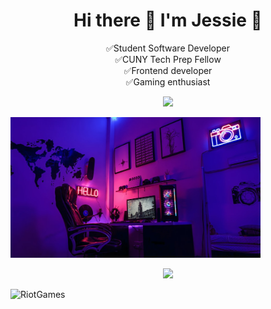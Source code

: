 <h1 align="center">Hi there 👋 I'm Jessie 🍡 </h1>

<!--
**JessieSu2/JessieSu2** is a ✨ _special_ ✨ repository because its `README.md` (this file) appears on your GitHub profile.

Here are some ideas to get you started:

- 🔭 I’m currently working on ...
- 🌱 I’m currently learning ...
- 👯 I’m looking to collaborate on ...
- 🤔 I’m looking for help with ...
- 💬 Ask me about ...
- 📫 How to reach me: ...
- 😄 Pronouns: ...
- ⚡ Fun fact: ...
-->
<p align="center">
                  ✅Student Software Developer <br> 
                  ✅CUNY Tech Prep Fellow <br> 
                  ✅Frontend developer <br>  
                  ✅Gaming enthusiast <br>
</p>
  
<p align="center" display="inline">
  <a href="https://www.linkedin.com/in/jessiesu01/">
    <img src="https://img.shields.io/badge/LinkedIn-0077B5?style=for-the-badge&logo=linkedin&logoColor=white" /> 
  </a>
</p>
  
</p align="center">  
  <a href="#">
    <img src="https://github.com/JessieSu2/JessieSu2/blob/main/photo-1616588589676-62b3bd4ff6d2.jfif" width="400" />
   </a>
</p>

<p align="center">
  <a href="#"> <img src="https://github-readme-stats.vercel.app/api?username=JessieSu2&show_icons=true&count_private=true&theme=dark" width="350"> </a>
</p>

![RiotGames](https://img.shields.io/badge/Riot_Games-D32936?style=for-the-badge&logo=riot-games&logoColor=white)
